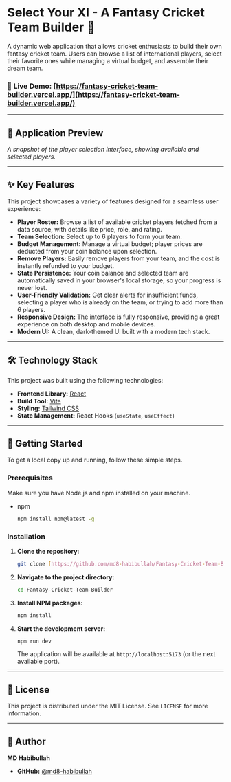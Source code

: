 # Select Your XI - A Fantasy Cricket Team Builder 🏏
A dynamic web application that allows cricket enthusiasts to build their own fantasy cricket team. Users can browse a list of international players, select their favorite ones while managing a virtual budget, and assemble their dream team.

### 🔗 **Live Demo:** [https://fantasy-cricket-team-builder.vercel.app/](https://fantasy-cricket-team-builder.vercel.app/)

---

## 📸 Application Preview



*A snapshot of the player selection interface, showing available and selected players.*

---

## ✨ Key Features

This project showcases a variety of features designed for a seamless user experience:

* **Player Roster:** Browse a list of available cricket players fetched from a data source, with details like price, role, and rating.
* **Team Selection:** Select up to 6 players to form your team.
* **Budget Management:** Manage a virtual budget; player prices are deducted from your coin balance upon selection.
* **Remove Players:** Easily remove players from your team, and the cost is instantly refunded to your budget.
* **State Persistence:** Your coin balance and selected team are automatically saved in your browser's local storage, so your progress is never lost.
* **User-Friendly Validation:** Get clear alerts for insufficient funds, selecting a player who is already on the team, or trying to add more than 6 players.
* **Responsive Design:** The interface is fully responsive, providing a great experience on both desktop and mobile devices.
* **Modern UI:** A clean, dark-themed UI built with a modern tech stack.

---

## 🛠️ Technology Stack

This project was built using the following technologies:

* **Frontend Library:** [React](https://reactjs.org/)
* **Build Tool:** [Vite](https://vitejs.dev/)
* **Styling:** [Tailwind CSS](https://tailwindcss.com/)
* **State Management:** React Hooks (`useState`, `useEffect`)

---

## 🚀 Getting Started

To get a local copy up and running, follow these simple steps.

### Prerequisites

Make sure you have Node.js and npm installed on your machine.
* npm
    ```sh
    npm install npm@latest -g
    ```

### Installation

1.  **Clone the repository:**
    ```sh
    git clone [https://github.com/md8-habibullah/Fantasy-Cricket-Team-Builder.git](https://github.com/md8-habibullah/Fantasy-Cricket-Team-Builder.git)
    ```
2.  **Navigate to the project directory:**
    ```sh
    cd Fantasy-Cricket-Team-Builder
    ```
3.  **Install NPM packages:**
    ```sh
    npm install
    ```
4.  **Start the development server:**
    ```sh
    npm run dev
    ```
    The application will be available at `http://localhost:5173` (or the next available port).

---

## 📜 License

This project is distributed under the MIT License. See `LICENSE` for more information.

---

## 👤 Author

**MD Habibullah**

* **GitHub:** [@md8-habibullah](https://github.com/md8-habibullah)